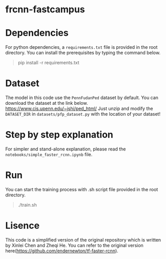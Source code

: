 # frcnn-fastcampus

# Dependencies
For python dependencies, a `requirements.txt` file is provided in the root directory. You can install the prerequisites by typing the command below.
> pip install -r requirements.txt

# Dataset
The model in this code use the `PennFudanPed` dataset by default. You can download the dataset at the link below.
https://www.cis.upenn.edu/~jshi/ped_html/
Just unzip and modify the `DATASET_DIR` in `datasets/pfp_dataset.py` with the location of your dataset!

# Step by step explanation
For simpler and stand-alone explanation, please read the `notebooks/simple_faster_rcnn.ipynb` file.

# Run
You can start the training process with .sh script file provided in the root directory.
>./train.sh

# Lisence
This code is a simplified version of the original repository which is written by Xinlei Chen and Zheqi He. You can refer to the original version here(https://github.com/endernewton/tf-faster-rcnn).
